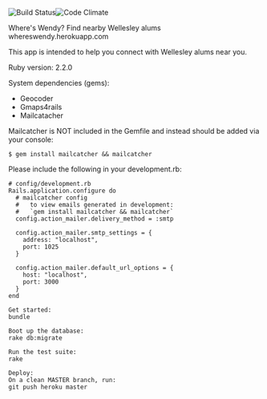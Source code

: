 ![Build Status](https://codeship.com/projects/ffd59880-0ec0-0133-36c0-0ac2adc2b302/status?branch=master)![Code Climate](https://codeclimate.com/github/rovaira/wheres_wendy.png)

Where's Wendy?
Find nearby Wellesley alums
whereswendy.herokuapp.com

This app is intended to help you connect with Wellesley alums near you.

Ruby version: 2.2.0

System dependencies (gems):
- Geocoder
- Gmaps4rails
- Mailcatacher

Mailcatcher is NOT included in the Gemfile and instead should be added via your console:
```
$ gem install mailcatcher && mailcatcher
```

Please include the following in your development.rb:
```
# config/development.rb
Rails.application.configure do
  # mailcatcher config
  #   to view emails generated in development:
  #   `gem install mailcatcher && mailcatcher`
  config.action_mailer.delivery_method = :smtp

  config.action_mailer.smtp_settings = {
    address: "localhost",
    port: 1025
  }

  config.action_mailer.default_url_options = {
    host: "localhost",
    port: 3000
  }
end
```



```
Get started:
bundle

Boot up the database:
rake db:migrate

Run the test suite:
rake

Deploy:
On a clean MASTER branch, run:
git push heroku master
```
